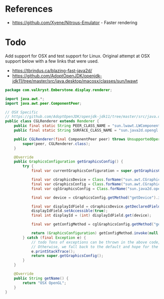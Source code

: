# References
* https://github.com/Xyene/Nitrous-Emulator - Faster rendering

# Todo

Add support for OSX and test support for Linux. Original attempt at OSX support below with a few links that were used.

* https://tbrindus.ca/blazing-fast-java2d/
* https://github.com/AdoptOpenJDK/openjdk-jdk11/tree/master/src/java.desktop/macosx/classes/sun/lwawt

```java
package com.valkryst.Emberstone.display.renderer;

import java.awt.*;
import java.awt.peer.ComponentPeer;

// OSX Specific
// https://github.com/AdoptOpenJDK/openjdk-jdk11/tree/master/src/java.desktop/macosx/classes/sun/java2d/opengl
public class CGLRenderer extends Renderer {
    public final static String PEER_CLASS_NAME = "sun.lwawt.LWComponentPeer";
    public final static String SURFACE_CLASS_NAME = "sun.java2d.opengl.CGLSurfaceData";

    public CGLRenderer(final ComponentPeer peer) throws UnsupportedOperationException {
        super(peer, CGLRenderer.class);
    }

    @Override
    public GraphicsConfiguration getGraphicsConfig() {
        try {
            final var currentGraphicsConfiguration = super.getGraphicsConfig();

            final var cGraphicsDevice = Class.forName("sun.awt.CGraphicsDevice");
            final var cGraphicsConfig = Class.forName("sun.awt.CGraphicsConfig");
            final var cglGraphicsConfig = Class.forName("sun.java2d.opengl.CGLGraphicsConfig");

            final var device = cGraphicsConfig.getMethod("getDevice").invoke(currentGraphicsConfiguration);

            final var displayIdField = cGraphicsDevice.getDeclaredField("displayID");
            displayIdField.setAccessible(true);
            final int displayId = (int) displayIdField.get(device);

            final var getConfigMethod = cglGraphicsConfig.getMethod("getConfig", cglGraphicsConfig, int.class);

            return (GraphicsConfiguration) getConfigMethod.invoke(null, currentGraphicsConfiguration.getDevice(), displayId);
        } catch (final Exception e) {
            // todo Tons of exceptions can be thrown in the above code, catch it or something.
            // Otherwise, we fall back to the default and hope for the best.
            e.printStackTrace();
            return super.getGraphicsConfig();
        }
    }

    @Override
    public String getName() {
        return "OSX OpenGL";
    }
}
```